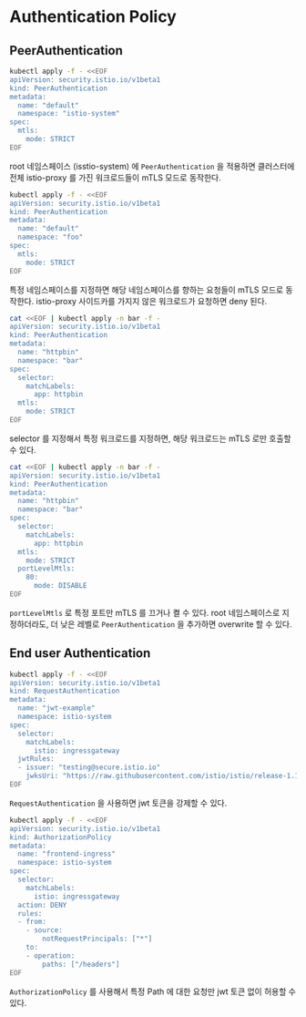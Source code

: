 # Authentication Policy

## PeerAuthentication

```bash
kubectl apply -f - <<EOF
apiVersion: security.istio.io/v1beta1
kind: PeerAuthentication
metadata:
  name: "default"
  namespace: "istio-system"
spec:
  mtls:
    mode: STRICT
EOF
```
root 네임스페이스 (isstio-system) 에 `PeerAuthentication` 을 적용하면 클러스터에 전체 istio-proxy 를 가진 워크로드들이 
mTLS 모드로 동작한다.

```bash
kubectl apply -f - <<EOF
apiVersion: security.istio.io/v1beta1
kind: PeerAuthentication
metadata:
  name: "default"
  namespace: "foo"
spec:
  mtls:
    mode: STRICT
EOF
```
특정 네임스페이스를 지정하면 해당 네임스페이스를 향하는 요청들이 mTLS 모드로 동작한다.
istio-proxy 사이드카를 가지지 않은 워크로드가 요청하면 deny 된다.

```bash
cat <<EOF | kubectl apply -n bar -f -
apiVersion: security.istio.io/v1beta1
kind: PeerAuthentication
metadata:
  name: "httpbin"
  namespace: "bar"
spec:
  selector:
    matchLabels:
      app: httpbin
  mtls:
    mode: STRICT
EOF
```
selector 를 지정해서 특정 워크로드를 지정하면, 해당 워크로드는 mTLS 로만 호출할 수 있다.

```bash
cat <<EOF | kubectl apply -n bar -f -
apiVersion: security.istio.io/v1beta1
kind: PeerAuthentication
metadata:
  name: "httpbin"
  namespace: "bar"
spec:
  selector:
    matchLabels:
      app: httpbin
  mtls:
    mode: STRICT
  portLevelMtls:
    80:
      mode: DISABLE
EOF
```
`portLevelMtls` 로 특정 포트만 mTLS 를 끄거나 켤 수 있다.
root 네임스페이스로 지정하더라도, 더 낮은 레벨로 `PeerAuthentication` 을 추가하면 overwrite 할 수 있다.

## End user Authentication
```bash
kubectl apply -f - <<EOF
apiVersion: security.istio.io/v1beta1
kind: RequestAuthentication
metadata:
  name: "jwt-example"
  namespace: istio-system
spec:
  selector:
    matchLabels:
      istio: ingressgateway
  jwtRules:
  - issuer: "testing@secure.istio.io"
    jwksUri: "https://raw.githubusercontent.com/istio/istio/release-1.15/security/tools/jwt/samples/jwks.json"
EOF
```

`RequestAuthentication` 을 사용하면 jwt 토큰을 강제할 수 있다.

```bash
kubectl apply -f - <<EOF
apiVersion: security.istio.io/v1beta1
kind: AuthorizationPolicy
metadata:
  name: "frontend-ingress"
  namespace: istio-system
spec:
  selector:
    matchLabels:
      istio: ingressgateway
  action: DENY
  rules:
  - from:
    - source:
        notRequestPrincipals: ["*"]
    to:
    - operation:
        paths: ["/headers"]
EOF
```

`AuthorizationPolicy` 를 사용해서 특정 Path 에 대한 요청만 jwt 토큰 없이 허용할 수 있다.

